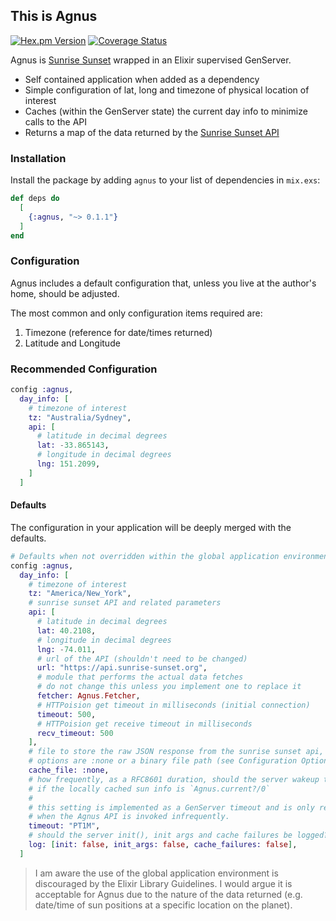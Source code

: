 ## This is Agnus

[![Hex.pm Version](http://img.shields.io/hexpm/v/agnus.svg?style=flat)](https://hex.pm/packages/agnus)
[![Coverage Status](https://coveralls.io/repos/github/TimHughey/agnus/badge.svg?branch=master)](https://coveralls.io/github/TimHughey/agnus?branch=master)

Agnus is [Sunrise Sunset](https://sunrise-sunset.org) wrapped in an Elixir supervised GenServer.

- Self contained application when added as a dependency
- Simple configuration of lat, long and timezone of physical location of interest
- Caches (within the GenServer state) the current day info to minimize calls to the API
- Returns a map of the data returned by the [Sunrise Sunset API](https://sunrise-sunset.org/api)

### Installation

Install the package by adding `agnus` to your list of dependencies in `mix.exs`:

```elixir
def deps do
  [
    {:agnus, "~> 0.1.1"}
  ]
end
```

### Configuration

Agnus includes a default configuration that, unless you live at the author's
home, should be adjusted.

The most common and only configuration items required are:

1. Timezone (reference for date/times returned)
2. Latitude and Longitude

### Recommended Configuration

```elixir
config :agnus,
  day_info: [
    # timezone of interest
    tz: "Australia/Sydney",
    api: [
      # latitude in decimal degrees
      lat: -33.865143,
      # longitude in decimal degrees
      lng: 151.2099,
    ]
  ]
```

#### Defaults

The configuration in your application will be deeply merged with the defaults.

```elixir
# Defaults when not overridden within the global application environment
config :agnus,
  day_info: [
    # timezone of interest
    tz: "America/New_York",
    # sunrise sunset API and related parameters
    api: [
      # latitude in decimal degrees
      lat: 40.2108,
      # longitude in decimal degrees
      lng: -74.011,
      # url of the API (shouldn't need to be changed)
      url: "https://api.sunrise-sunset.org",
      # module that performs the actual data fetches
      # do not change this unless you implement one to replace it
      fetcher: Agnus.Fetcher,
      # HTTPoision get timeout in milliseconds (initial connection)
      timeout: 500,
      # HTTPoision get receive timeout in milliseconds
      recv_timeout: 500
    ],
    # file to store the raw JSON response from the sunrise sunset api, if desired.
    # options are :none or a binary file path (see Configuration Options)
    cache_file: :none,
    # how frequently, as a RFC8601 duration, should the server wakeup to check
    # if the locally cached sun info is `Agnus.current?/0`
    #
    # this setting is implemented as a GenServer timeout and is only relevant
    # when the Agnus API is invoked infrequently.
    timeout: "PT1M",
    # should the server init(), init args and cache failures be logged?
    log: [init: false, init_args: false, cache_failures: false],
  ]
```

> I am aware the use of the global application environment is discouraged
> by the Elixir Library Guidelines. I would argue it is acceptable for Agnus
> due to the nature of the data returned (e.g. date/time of sun positions
> at a specific location on the planet).
